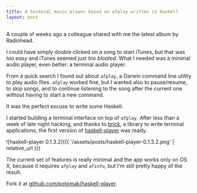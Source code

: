 ```yaml
---
title: A terminal music player based on afplay written in Haskell
layout: post
---
```


A couple of weeks ago a colleague shared with me the latest album by Radiohead.

I could have simply double clicked on a song to start iTunes, but that was *too
easy* and iTunes seemed just *too bloated*. What I needed was a minimal audio
player, even better: a terminal audio player.

From a quick search I found out about `afplay`, a Darwin command line utility to
play audio files. `afplay` worked fine, but I wanted also to pause/resume, to
skip songs, and to continue listening to the song after the current one without
having to start a new command.

It was the perfect excuse to write some Haskell.

I started building a terminal interface on top of `afplay`. After less than a
week of late night hacking, and thanks to
[brick](https://hackage.haskell.org/package/brick), a library to write terminal
applications, the first version of
[haskell-player](http://hackage.haskell.org/package/haskell-player) was ready.

![haskell-player 0.1.3.2]({{ '/assets/posts/haskell-player-0.1.3.2.png' | relative_url }})

The current set of features is really minimal and the app works only on OS X,
because it requires `afplay` and `afinfo`, but I'm still pretty happy of the
result.

Fork it at
[github.com/potomak/haskell-player](http://github.com/potomak/haskell-player).
